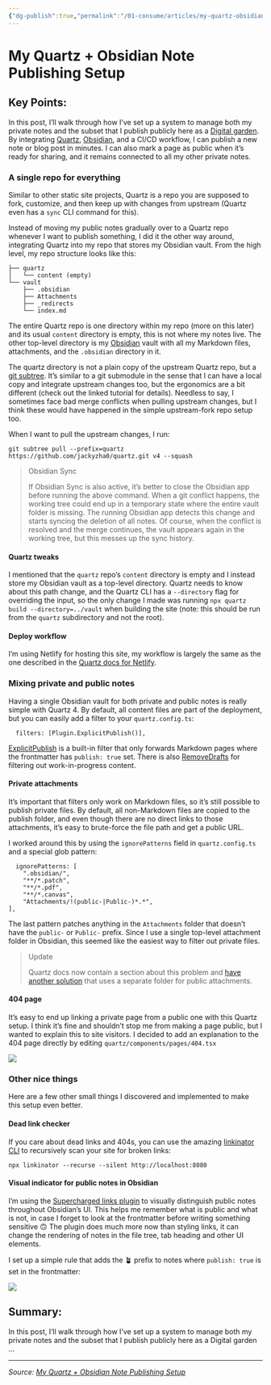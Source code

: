 ```yaml
---
{"dg-publish":true,"permalink":"/01-consume/articles/my-quartz-obsidian-note-publishing-setup/","title":"My Quartz + Obsidian Note Publishing Setup"}
---
```



# My Quartz + Obsidian Note Publishing Setup

## Key Points:
In this post, I’ll walk through how I’ve set up a system to manage both my private notes and the subset that I publish publicly here as a [Digital garden](https://oliverfalvai.com/Evergreen/Digital-garden). By integrating [Quartz](https://oliverfalvai.com/Resources/Entities/Quartz), [Obsidian](https://oliverfalvai.com/Resources/Entities/Obsidian), and a CI/CD workflow, I can publish a new note or blog post in minutes. I can also mark a page as public when it’s ready for sharing, and it remains connected to all my other private notes.

### A single repo for everything

Similar to other static site projects, Quartz is a repo you are supposed to fork, customize, and then keep up with changes from upstream (Quartz even has a `sync` CLI command for this).

Instead of moving my public notes gradually over to a Quartz repo whenever I want to publish something, I did it the other way around, integrating Quartz into my repo that stores my Obsidian vault. From the high level, my repo structure looks like this:

```
├── quartz
│   └── content (empty)
└── vault
    ├── .obsidian
    ├── Attachments
    ├── _redirects
    └── index.md
```

The entire Quartz repo is one directory within my repo (more on this later) and its usual `content` directory is empty, this is not where my notes live. The other top-level directory is my [Obsidian](https://oliverfalvai.com/Resources/Entities/Obsidian) vault with all my Markdown files, attachments, and the `.obsidian` directory in it.

The quartz directory is not a plain copy of the upstream Quartz repo, but a [git subtree](https://www.atlassian.com/git/tutorials/git-subtree). It’s similar to a git submodule in the sense that I can have a local copy and integrate upstream changes too, but the ergonomics are a bit different (check out the linked tutorial for details). Needless to say, I sometimes face bad merge conflicts when pulling upstream changes, but I think these would have happened in the simple upstream-fork repo setup too.

When I want to pull the upstream changes, I run:

```
git subtree pull --prefix=quartz https://github.com/jackyzha0/quartz.git v4 --squash
```

> Obsidian Sync
> 
> If Obsidian Sync is also active, it’s better to close the Obsidian app before running the above command. When a git conflict happens, the working tree could end up in a temporary state where the entire vault folder is missing. The running Obsidian app detects this change and starts syncing the deletion of all notes. Of course, when the conflict is resolved and the merge continues, the vault appears again in the working tree, but this messes up the sync history.

#### Quartz tweaks

I mentioned that the `quartz` repo’s `content` directory is empty and I instead store my Obsidian vault as a top-level directory. Quartz needs to know about this path change, and the Quartz CLI has a `--directory` flag for overriding the input, so the only change I made was running `npx quartz build --directory=../vault` when building the site (note: this should be run from the `quartz` subdirectory and not the root).

#### Deploy workflow

I’m using Netlify for hosting this site, my workflow is largely the same as the one described in the [Quartz docs for Netlify](https://four.quartz.jzhao.xyz/hosting#netlify).

### Mixing private and public notes

Having a single Obsidian vault for both private and public notes is really simple with Quartz 4. By default, all content files are part of the deployment, but you can easily add a filter to your `quartz.config.ts`:

```
  filters: [Plugin.ExplicitPublish()],
```

[ExplicitPublish](https://quartz.jzhao.xyz/plugins/ExplicitPublish) is a built-in filter that only forwards Markdown pages where the frontmatter has `publish: true` set. There is also [RemoveDrafts](https://quartz.jzhao.xyz/plugins/RemoveDrafts) for filtering out work-in-progress content.

#### Private attachments

It’s important that filters only work on Markdown files, so it’s still possible to publish private files. By default, all non-Markdown files are copied to the publish folder, and even though there are no direct links to those attachments, it’s easy to brute-force the file path and get a public URL.

I worked around this by using the `ignorePatterns` field in `quartz.config.ts` and a special glob pattern:

```
  ignorePatterns: [
	".obsidian/",
	"**/*.patch",
	"**/*.pdf",
	"**/*.canvas",
	"Attachments/!(public-|Public-)*.*",
],
```

The last pattern patches anything in the `Attachments` folder that doesn’t have the `public-` or `Public-` prefix. Since I use a single top-level attachment folder in Obsidian, this seemed like the easiest way to filter out private files.

> Update
> 
> Quartz docs now contain a section about this problem and [have another solution](https://quartz.jzhao.xyz/features/private-pages#filter-plugins) that uses a separate folder for public attachments.

#### 404 page

It’s easy to end up linking a private page from a public one with this Quartz setup. I think it’s fine and shouldn’t stop me from making a page public, but I wanted to explain this to site visitors. I decided to add an explanation to the 404 page directly by editing `quartz/components/pages/404.tsx`

![](https://oliverfalvai.com/Attachments/public-quartz-404-page.png)

### Other nice things

Here are a few other small things I discovered and implemented to make this setup even better.

#### Dead link checker

If you care about dead links and 404s, you can use the amazing [linkinator CLI](https://github.com/JustinBeckwith/linkinator) to recursively scan your site for broken links:

```
npx linkinator --recurse --silent http://localhost:8080
```

#### Visual indicator for public notes in Obsidian

I’m using the [Supercharged links plugin](https://github.com/mdelobelle/obsidian_supercharged_links) to visually distinguish public notes throughout Obsidian’s UI. This helps me remember what is public and what is not, in case I forget to look at the frontmatter before writing something sensitive 🙃 The plugin does much more now than styling links, it can change the rendering of notes in the file tree, tab heading and other UI elements.

I set up a simple rule that adds the 🪴 prefix to notes where `publish: true` is set in the frontmatter:

![](https://oliverfalvai.com/Attachments/public-supercharged-links.png)

## Summary:
In this post, I’ll walk through how I’ve set up a system to manage both my private notes and the subset that I publish publicly here as a Digital garden ...

---

*Source: [My Quartz + Obsidian Note Publishing Setup](https://oliverfalvai.com/evergreen/my-quartz-+-obsidian-note-publishing-setup)*
